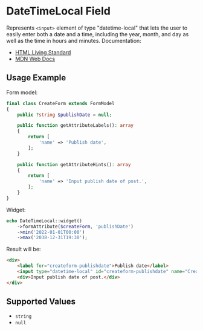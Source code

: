 # DateTimeLocal Field

Represents `<input>` element of type "datetime-local" that lets the user to easily enter both a date and a time, including
the year, month, and day as well as the time in hours and minutes. Documentation:

- [HTML Living Standard](https://html.spec.whatwg.org/multipage/input.html#local-date-and-time-state-(type=datetime-local))
- [MDN Web Docs](https://developer.mozilla.org/docs/Web/HTML/Element/input/datetime-local)

## Usage Example

Form model:

```php
final class CreateForm extends FormModel
{
    public ?string $publishDate = null;

    public function getAttributeLabels(): array
    {
        return [
            'name' => 'Publish date',
        ];
    }

    public function getAttributeHints(): array
    {
        return [
            'name' => 'Input publish date of post.',
        ];
    }
}
```

Widget:

```php
echo DateTimeLocal::widget()
    ->formAttribute($createForm, 'publishDate')
    ->min('2022-01-01T00:00')
    ->max('2038-12-31T19:30');
```

Result will be:

```html
<div>
    <label for="createform-publishdate">Publish date</label>
    <input type="datetime-local" id="createform-publishdate" name="CreateForm[publishDate]" min="2022-01-01T00:00" max="2038-12-31T19:30">
    <div>Input publish date of post.</div>
</div>
```

## Supported Values

- `string`
- `null`
